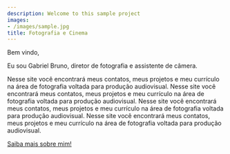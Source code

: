 ```yaml
---
description: Welcome to this sample project
images:
- /images/sample.jpg
title: Fotografia e Cinema
---
```


Bem vindo,

Eu sou Gabriel Bruno, diretor de fotografia e assistente de câmera.

Nesse site você encontrará meus contatos, meus projetos e meu currículo na área de fotografia voltada para produção audiovisual. Nesse site você encontrará meus contatos, meus projetos e meu currículo na área de fotografia voltada para produção audiovisual. Nesse site você encontrará meus contatos, meus projetos e meu currículo na área de fotografia voltada para produção audiovisual. Nesse site você encontrará meus contatos, meus projetos e meu currículo na área de fotografia voltada para produção audiovisual.

[Saiba mais sobre mim!](/sobre "Saiba mais sobre mim")